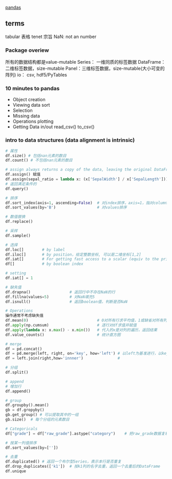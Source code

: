 [pandas](http://pandas.pydata.org/pandas-docs/stable/)

## terms
tabular 表格
tenet 宗旨
NaN: not an number

### Package overiew
所有的数据结构都是value-mutable
Series： 一维同质的标签数据
DataFrame： 二维标签数据，size-mutable
Panel：三维标签数据，size-mutable(大小可变的阵列)
io： csv, hdf5/PyTables

### 10 minutes to pandas
- Object creation
- Viewing data
    sort
- Selection
- Missing data
- Operations
    plotting
- Getting Data in/out
    read_csv()
    to_csv()

### intro to data structures  (data alignment is intrinsic)
```python
# 属性
df.size() # 包括nan元素的数目
df.count() # 不包括nan元素的数目

# assign always returns a copy of the data, leaving the original DataFrame untouched.
df.assign() 赋值
df.assign(sepal_ratio = lambda x: (x['SepalWidth'] / x['SepalLength'])).head() # 赋值
# 返回满足条件的
df.query()

# 排序
df.sort_index(axis=1, ascending=False)  # 对index排序，axis=1，指对columns index排序；index=0，指对rows index排序
df.sort_values(by='B')                  # 对values排序

# 数值替换
df.replace()

# 采样
df.sample()

# 选择
df.loc[]        # by label
df.iloc[]       # by position，给定整数坐标, 可以是二维坐标[1,2]
df.iat[]        # For getting fast access to a scalar (equiv to the prior method)
df[]            # by boolean index

# setting
df.iat[] = 1

# 缺失值
df.drapna()                 # 返回行中不存在NaN的行
df.fillna(values=5)         # 对NaN填充5
df.isnull()                 # 返回boolean值，判断是否NaN

# Operations
操作通常不考虑缺失值
df.mean(0)                              # 0对所有行求平均值，1或缺省对所有列求平均值
df.apply(np.cumsum)                     # 逐行对df求值并赋值
df.apply(lambda x: x.max() - x.min())   # 代入的x是对列的遍历，返回结果
df.value_counts()                       # 统计直方图

# merge
df = pd.concat()
df = pd.merge(left, right, on='key', how='left') # 以left为基准进行，以key为标志向左融合，需要返回值，原df不变
df = left.join(right,how='innner')               # 

# 分组
df.split()

# append
# 增加行
df.append()

# group
df.groupby().mean()
gb = df.gropyby()
gb.get_group() # 可以提取其中的一组
gb.size()  # 每个分组的元素数目

# Categoricals
df["grade"] = df["raw_grade"].astype("category")    # 把raw_grade数据复制并转为category类型数据

# 按某一列值排序
df.sort_values(by=[''])

# 去重
df.duplicated() # 返回一个布尔型Series，表示本行是否重复
df.drop_duplicates(['k1'])  # 按k1列的名字去重，返回一个去重后的DataFrame
df.unique
```